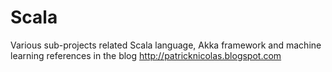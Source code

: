 Scala
=====

Various sub-projects related Scala language, Akka framework and machine learning references in the blog
http://patricknicolas.blogspot.com
